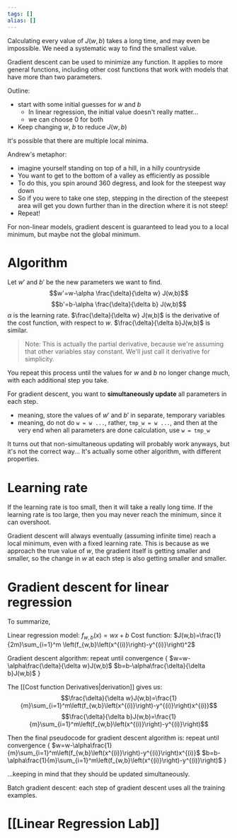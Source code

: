 ```yaml
---
tags: []
alias: []
---
```

Calculating every value of $J(w,b)$ takes a long time, and may even be impossible. We need a systematic way to find the smallest value.

Gradient descent can be used to minimize any function. It applies to more general functions, including other cost functions that work with models that have more than two parameters.

Outline:
- start with some initial guesses for $w$ and $b$
	- In linear regression, the initial value doesn't really matter...
	- we can choose 0 for both
- Keep changing $w$, $b$ to reduce $J(w,b)$

It's possible that there are multiple local minima. 

Andrew's metaphor:
- imagine yourself standing on top of a hill, in a hilly countryside
- You want to get to the bottom of a valley as efficiently as possible
- To do this, you spin around 360 degress, and look for the steepest way down
- So if you were to take one step, stepping in the direction of the steepest area will get you down further than in the direction where it is not steep!
- Repeat!

For non-linear models, gradient descent is guaranteed to lead you to a local minimum, but maybe not the global minimum. 

# Algorithm
Let $w'$ and $b'$ be the new parameters we want to find.
$$w'=w-\alpha \frac{\delta}{\delta w} J(w,b)$$
$$b'=b-\alpha \frac{\delta}{\delta b} J(w,b)$$
$\alpha$ is the learning rate. 
$\frac{\delta}{\delta w} J(w,b)$ is the derivative of the cost function, with respect to $w$. $\frac{\delta}{\delta b}J(w,b)$ is similar.

> Note: This is actually the partial derivative, because we're assuming that other variables stay constant. We'll just call it derivative for simplicity.

You repeat this process until the values for $w$ and $b$ no longer change much, with each additional step you take. 

For gradient descent, you want to **simultaneously update** all parameters in each step. 
- meaning, store the values of $w'$ and $b'$ in separate, temporary variables
- meaning, do not do `w = w ...`, rather, `tmp_w = w ...`, and then at the very end when all parameters are done calculation, use `w = tmp_w`

It turns out that non-simultaneous updating will probably work anyways, but it's not the correct way... It's actually some other algorithm, with different properties. 

# Learning rate
If the learning rate is too small, then it will take a really long time. 
If the learning rate is too large, then you may never reach the minimum, since it can overshoot.

Gradient descent will always eventually (assuming infinite time) reach a local minimum, even with a fixed learning rate. This is because as we approach the true value of $w$, the gradient itself is getting smaller and smaller, so the change in $w$ at each step is also getting smaller and smaller.

# Gradient descent for linear regression
To summarize,

Linear regression model: $f_{w,b}(x)=wx+b$
Cost function: $J(w,b)=\frac{1}{2m}\sum_{i=1}^m \left(f_{w,b}\left(x^{(i)}\right)-y^{(i)}\right)^2$

Gradient descent algorithm:
	repeat until convergence {
		$w=w-\alpha\frac{\delta}{\delta w}J(w,b)$
		$b=b-\alpha\frac{\delta}{\delta b}J(w,b)$
	}

The [[Cost function Derivatives|derivation]] gives us:
$$\frac{\delta}{\delta w}J(w,b)=\frac{1}{m}\sum_{i=1}^m\left(f_{w,b}\left(x^{(i)}\right)-y^{(i)}\right)x^{(i)}$$
$$\frac{\delta}{\delta b}J(w,b)=\frac{1}{m}\sum_{i=1}^m\left(f_{w,b}\left(x^{(i)}\right)-y^{(i)}\right)$$

Then the final pseudocode for gradient descent algorithm is:
repeat until convergence {
	$w=w-\alpha\frac{1}{m}\sum_{i=1}^m\left(f_{w,b}\left(x^{(i)}\right)-y^{(i)}\right)x^{(i)}$
	$b=b-\alpha\frac{1}{m}\sum_{i=1}^m\left(f_{w,b}\left(x^{(i)}\right)-y^{(i)}\right)$
}

...keeping in mind that they should be updated simultaneously.

Batch gradient descent: each step of gradient descent uses all the training examples.

# [[Linear Regression Lab]]
